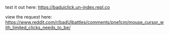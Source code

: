 
test it out here: https://baduiclick.un-index.repl.co

view the request here: https://www.reddit.com/r/badUIbattles/comments/pne1cm/mouse_cursor_with_limited_clicks_needs_to_be/
